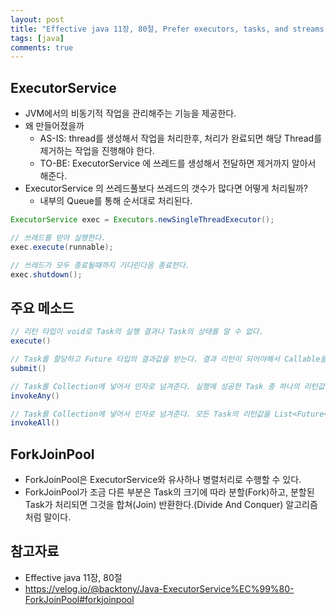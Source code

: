 ```yaml
---
layout: post
title: "Effective java 11장, 80절, Prefer executors, tasks, and streams to threads"
tags: [java]
comments: true
---
```


## ExecutorService
- JVM에서의 비동기적 작업을 관리해주는 기능을 제공한다.
- 왜 만들어졌을까
	- AS-IS: thread를 생성해서 작업을 처리한후, 처리가 완료되면 해당 Thread를 제거하는 작업을 진행해야 한다.
	- TO-BE: ExecutorService 에 쓰레드를 생성해서 전달하면 제거까지 알아서 해준다.
- ExecutorService 의 쓰레드풀보다 쓰레드의 갯수가 많다면 어떻게 처리될까?
	+ 내부의 Queue를 통해 순서대로 처리된다.

```java
ExecutorService exec = Executors.newSingleThreadExecutor();

// 쓰레드를 받아 실행한다.
exec.execute(runnable);

// 쓰레드가 모두 종료될때까지 기다린다음 종료한다.
exec.shutdown();
```

## 주요 메소드
```java
// 리턴 타입이 void로 Task의 실행 결과나 Task의 상태를 알 수 없다.
execute()

// Task를 할당하고 Future 타입의 결과값을 받는다. 결과 리턴이 되어야해서 Callable을 구현한 Task를 인자로 준다.
submit()

// Task를 Collection에 넣어서 인자로 넘겨준다. 실행에 성공한 Task 중 하나의 리턴값을 반환한다.
invokeAny()

// Task를 Collection에 넣어서 인자로 넘겨준다. 모든 Task의 리턴값을 List<Future<>>로 반환한다.
invokeAll()
```

## ForkJoinPool
- ForkJoinPool은 ExecutorService와 유사하나 병렬처리로 수행할 수 있다.
- ForkJoinPool가 조금 다른 부분은 Task의 크기에 따라 분할(Fork)하고, 분할된 Task가 처리되면 그것을 합쳐(Join) 반환한다.(Divide And Conquer) 알고리즘처럼 말이다.

## 참고자료
- Effective java 11장, 80절
- https://velog.io/@backtony/Java-ExecutorService%EC%99%80-ForkJoinPool#forkjoinpool


